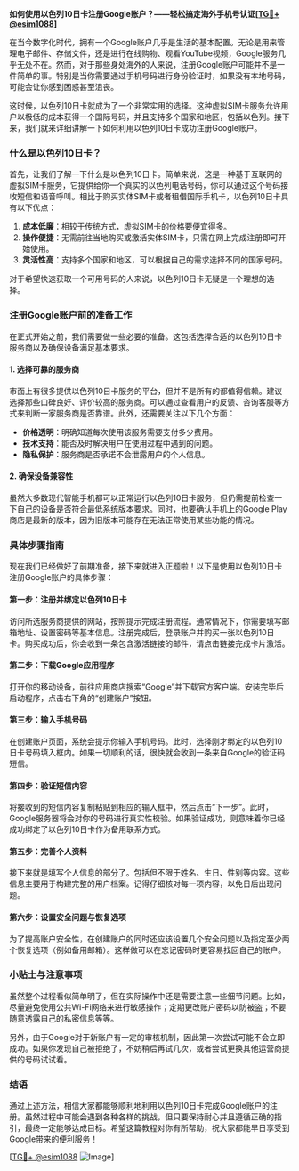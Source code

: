**如何使用以色列10日卡注册Google账户？——轻松搞定海外手机号认证[[TG💪+ @esim1088](https://t.me/s/esim1088)]**

在当今数字化时代，拥有一个Google账户几乎是生活的基本配置。无论是用来管理电子邮件、存储文件，还是进行在线购物、观看YouTube视频，Google服务几乎无处不在。然而，对于那些身处海外的人来说，注册Google账户可能并不是一件简单的事。特别是当你需要通过手机号码进行身份验证时，如果没有本地号码，可能会让你感到困惑甚至沮丧。

这时候，以色列10日卡就成为了一个非常实用的选择。这种虚拟SIM卡服务允许用户以极低的成本获得一个国际号码，并且支持多个国家和地区，包括以色列。接下来，我们就来详细讲解一下如何利用以色列10日卡成功注册Google账户。

### 什么是以色列10日卡？

首先，让我们了解一下什么是以色列10日卡。简单来说，这是一种基于互联网的虚拟SIM卡服务，它提供给你一个真实的以色列电话号码，你可以通过这个号码接收短信和语音呼叫。相比于购买实体SIM卡或者租借国际手机卡，以色列10日卡具有以下优点：

1. **成本低廉**：相较于传统方式，虚拟SIM卡的价格要便宜得多。
2. **操作便捷**：无需前往当地购买或激活实体SIM卡，只需在网上完成注册即可开始使用。
3. **灵活性高**：支持多个国家和地区，可以根据自己的需求选择不同的国家号码。

对于希望快速获取一个可用号码的人来说，以色列10日卡无疑是一个理想的选择。

### 注册Google账户前的准备工作

在正式开始之前，我们需要做一些必要的准备。这包括选择合适的以色列10日卡服务商以及确保设备满足基本要求。

#### 1. 选择可靠的服务商

市面上有很多提供以色列10日卡服务的平台，但并不是所有的都值得信赖。建议选择那些口碑良好、评价较高的服务商。可以通过查看用户的反馈、咨询客服等方式来判断一家服务商是否靠谱。此外，还需要关注以下几个方面：

- **价格透明**：明确知道每次使用该服务需要支付多少费用。
- **技术支持**：能否及时解决用户在使用过程中遇到的问题。
- **隐私保护**：服务商是否承诺不会泄露用户的个人信息。

#### 2. 确保设备兼容性

虽然大多数现代智能手机都可以正常运行以色列10日卡服务，但仍需提前检查一下自己的设备是否符合最低系统版本要求。同时，也要确认手机上的Google Play商店是最新的版本，因为旧版本可能存在无法正常使用某些功能的情况。

### 具体步骤指南

现在我们已经做好了前期准备，接下来就进入正题啦！以下是使用以色列10日卡注册Google账户的具体步骤：

#### 第一步：注册并绑定以色列10日卡

访问所选服务商提供的网站，按照提示完成注册流程。通常情况下，你需要填写邮箱地址、设置密码等基本信息。注册完成后，登录账户并购买一张以色列10日卡。购买成功后，你会收到一条包含激活链接的邮件，请点击链接完成卡片激活。

#### 第二步：下载Google应用程序

打开你的移动设备，前往应用商店搜索“Google”并下载官方客户端。安装完毕后启动程序，点击右下角的“创建账户”按钮。

#### 第三步：输入手机号码

在创建账户页面，系统会提示你输入手机号码。此时，选择刚才绑定的以色列10日卡号码填入框内。如果一切顺利的话，很快就会收到一条来自Google的验证码短信。

#### 第四步：验证短信内容

将接收到的短信内容复制粘贴到相应的输入框中，然后点击“下一步”。此时，Google服务器将会对你的号码进行真实性校验。如果验证成功，则意味着你已经成功绑定了以色列10日卡作为备用联系方式。

#### 第五步：完善个人资料

接下来就是填写个人信息的部分了。包括但不限于姓名、生日、性别等内容。这些信息主要用于构建完整的用户档案。记得仔细核对每一项内容，以免日后出现问题。

#### 第六步：设置安全问题与恢复选项

为了提高账户安全性，在创建账户的同时还应该设置几个安全问题以及指定至少两个恢复选项（例如备用邮箱）。这样做可以在忘记密码时更容易找回自己的账户。

### 小贴士与注意事项

虽然整个过程看似简单明了，但在实际操作中还是需要注意一些细节问题。比如，尽量避免使用公共Wi-Fi网络来进行敏感操作；定期更改账户密码以防被盗；不要随意透露自己的私密信息等等。

另外，由于Google对于新账户有一定的审核机制，因此第一次尝试可能不会立即成功。如果你发现自己被拒绝了，不妨稍后再试几次，或者尝试更换其他运营商提供的号码试试看。

### 结语

通过上述方法，相信大家都能够顺利地利用以色列10日卡完成Google账户的注册。虽然过程中可能会遇到各种各样的挑战，但只要保持耐心并且遵循正确的指引，最终一定能够达成目标。希望这篇教程对你有所帮助，祝大家都能早日享受到Google带来的便利服务！

[[TG💪+ @esim1088](https://t.me/s/esim1088) ![Image](https://i.postimg.cc/4NQfJmqS/Snipaste-2025-05-13-00-14-12.png)]